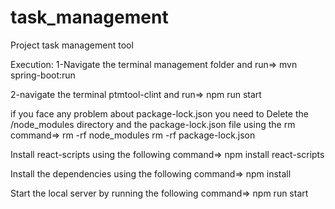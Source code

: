 # task_management
Project task management tool

Execution:
1-Navigate the terminal management folder and run=> 
mvn spring-boot:run

2-navigate the terminal ptmtool-clint and run=>
npm run start 

if you face any problem about package-lock.json you need to Delete the /node_modules directory
and the package-lock.json file using the rm command=>
rm -rf node_modules
rm -rf package-lock.json

Install react-scripts using the following command=>
npm install react-scripts

Install the dependencies using the following command=>
npm install

Start the local server by running the following command=>
npm run start
